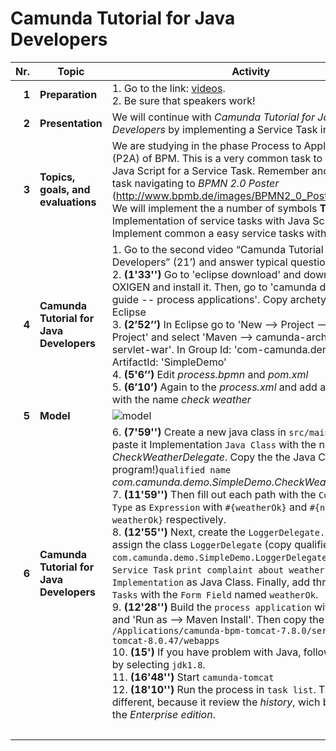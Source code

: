 # Camunda Tutorial for Java Developers

| Nr. | Topic | Activity | 	Time
|---:|---|---|---:|
|__1__|__Preparation__|	1. Go to the link: [videos](https://camunda.com/learn/videos/). <br> 2. Be sure that speakers work! 	|5|
|__2__|__Presentation__|We will continue with *Camunda Tutorial for Java Developers* by implementing a Service Task in Java Script. |5|
|__3__|__Topics, goals, and evaluations__| We are studying in the phase Process to Applications (P2A) of BPM. This is a very common task to implement a Java Script for a Service Task. Remember another type of task navigating to *BPMN 2.0 Poster* (http://www.bpmb.de/images/BPMN2_0_Poster_ES.pdf). We will implement the a number of symbols __Topics__: Implementation of service tasks with Java Script __Goals__: Implement common a easy service tasks with JavaScript.
|__4__|__Camunda Tutorial for Java Developers__|1. Go to the second video “Camunda Tutorial for Java Developers” (21’) and answer typical questions. <br> 2. __(1'33'')__ Go to 'eclipse download' and download Eclipse OXIGEN and install it. Then, go to 'camunda docs -- user guide -- process applications'. Copy archetype catalog in Eclipse <br> 3. __(2’52’’)__ In Eclipse go to 'New --> Project --> Maven Project' and select 'Maven --> camunda-archetype-servlet-war'. In Group Id: 'com-camunda.demo' in ArtifactId: 'SimpleDemo' <br> 4. __(5'6’’)__ Edit *process.bpmn* and *pom.xml* <br> 5. __(6’10’)__ Again to the *process.xml* and add a *service task* with the name *check weather* 
|__5__|__Model__|![model](https://www.dropbox.com/s/yww2h58g4de3107/weatherOk.png?dl=0)||| 
|__6__|__Camunda Tutorial for Java Developers__| 6. __(7'59'')__ Create a new java class in `src/main/java` and paste it Implementation `Java Class` with the name *CheckWeatherDelegate*. Copy the the Java Class (not the program!)`qualified name`  *com.camunda.demo.SimpleDemo.CheckWeatherDelegate*. <br> 7. __(11'59'')__ Then fill out each path with the `Condition Type` as `Expression` with `#{weatherOk}` and `#{not weatherOk}` respectively. <br> 8. __(12'55'')__ Next, create the `LoggerDelegate.java` and assign the class `LoggerDelegate` (copy qualified name) `com.camunda.demo.SimpleDemo.LoggerDelegate` into the `Service Task` `print complaint about weather` in `Implementation` as Java Class. Finally, add three `User Tasks` with the `Form Field` named `weatherOk`. <br> 9. __(12'28'')__ Build the `process application` with *rogth click* and 'Run as --> Maven Install'. Then copy the `.war` file in  `/Applications/camunda-bpm-tomcat-7.8.0/server/apache-tomcat-8.0.47/webapps` <br> 10. __(15')__  If you have problem with Java, follow the video by selecting `jdk1.8`. <br> 11. __(16'48'')__ Start `camunda-tomcat` <br> 12. __(18'10'')__ Run the process in `task list`. The video is different, because it review the *history*, wich belongs to the *Enterprise edition*. |40|
||  ||75|